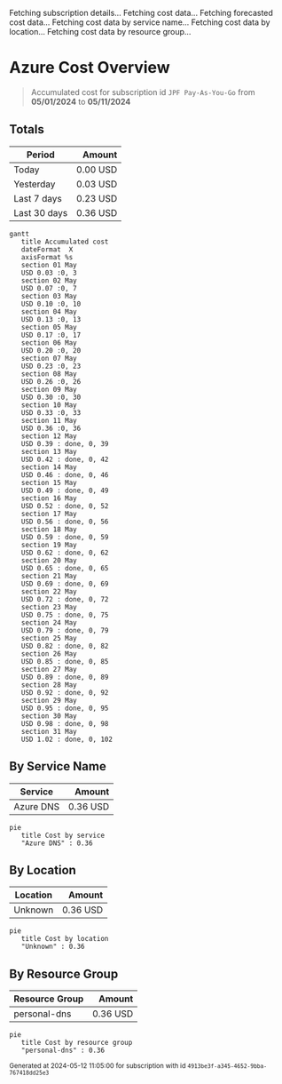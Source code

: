 Fetching subscription details...
Fetching cost data...
Fetching forecasted cost data...
Fetching cost data by service name...
Fetching cost data by location...
Fetching cost data by resource group...
# Azure Cost Overview

> Accumulated cost for subscription id `JPF Pay-As-You-Go` from **05/01/2024** to **05/11/2024**

## Totals

|Period|Amount|
|---|---:|
|Today|0.00 USD|
|Yesterday|0.03 USD|
|Last 7 days|0.23 USD|
|Last 30 days|0.36 USD|

```mermaid
gantt
   title Accumulated cost
   dateFormat  X
   axisFormat %s
   section 01 May
   USD 0.03 :0, 3
   section 02 May
   USD 0.07 :0, 7
   section 03 May
   USD 0.10 :0, 10
   section 04 May
   USD 0.13 :0, 13
   section 05 May
   USD 0.17 :0, 17
   section 06 May
   USD 0.20 :0, 20
   section 07 May
   USD 0.23 :0, 23
   section 08 May
   USD 0.26 :0, 26
   section 09 May
   USD 0.30 :0, 30
   section 10 May
   USD 0.33 :0, 33
   section 11 May
   USD 0.36 :0, 36
   section 12 May
   USD 0.39 : done, 0, 39
   section 13 May
   USD 0.42 : done, 0, 42
   section 14 May
   USD 0.46 : done, 0, 46
   section 15 May
   USD 0.49 : done, 0, 49
   section 16 May
   USD 0.52 : done, 0, 52
   section 17 May
   USD 0.56 : done, 0, 56
   section 18 May
   USD 0.59 : done, 0, 59
   section 19 May
   USD 0.62 : done, 0, 62
   section 20 May
   USD 0.65 : done, 0, 65
   section 21 May
   USD 0.69 : done, 0, 69
   section 22 May
   USD 0.72 : done, 0, 72
   section 23 May
   USD 0.75 : done, 0, 75
   section 24 May
   USD 0.79 : done, 0, 79
   section 25 May
   USD 0.82 : done, 0, 82
   section 26 May
   USD 0.85 : done, 0, 85
   section 27 May
   USD 0.89 : done, 0, 89
   section 28 May
   USD 0.92 : done, 0, 92
   section 29 May
   USD 0.95 : done, 0, 95
   section 30 May
   USD 0.98 : done, 0, 98
   section 31 May
   USD 1.02 : done, 0, 102
```

## By Service Name

|Service|Amount|
|---|---:|
|Azure DNS|0.36 USD|

```mermaid
pie
   title Cost by service
   "Azure DNS" : 0.36
```

## By Location

|Location|Amount|
|---|---:|
|Unknown|0.36 USD|

```mermaid
pie
   title Cost by location
   "Unknown" : 0.36
```

## By Resource Group

|Resource Group|Amount|
|---|---:|
|personal-dns|0.36 USD|

```mermaid
pie
   title Cost by resource group
   "personal-dns" : 0.36
```

<sup>Generated at 2024-05-12 11:05:00 for subscription with id `4913be3f-a345-4652-9bba-767418dd25e3`</sup>
